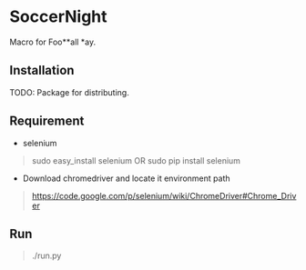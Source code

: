 SoccerNight
===========

Macro for Foo\*\*all \*ay.


Installation
----

TODO: Package for distributing.


Requirement
----


* selenium
> sudo easy_install selenium   OR  sudo pip install selenium

* Download chromedriver and locate it environment path
> https://code.google.com/p/selenium/wiki/ChromeDriver#Chrome_Driver

Run
------------

> ./run.py
